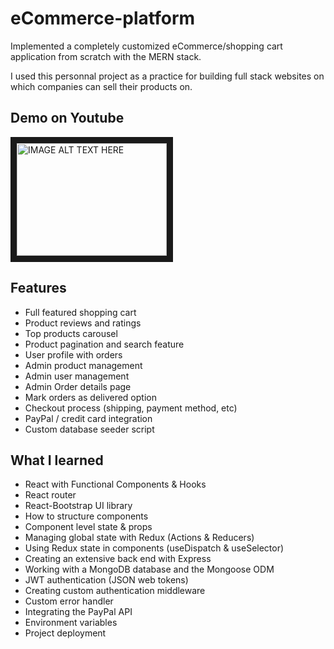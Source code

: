 # eCommerce-platform
Implemented a completely customized eCommerce/shopping cart application from scratch with the MERN stack.

I used this personnal project as a practice for building full stack websites on which companies can sell their products on.

Demo on Youtube
------
<a href="http://www.youtube.com/watch?feature=player_embedded&v=NjYTDIxweyU" target="_blank"><img src="http://img.youtube.com/vi/NjYTDIxweyU/0.jpg" 
alt="IMAGE ALT TEXT HERE" width="240" height="180" border="10" /></a>

Features
------  
  * Full featured shopping cart  
  * Product reviews and ratings  
  * Top products carousel  
  * Product pagination and search feature  
  * User profile with orders  
  * Admin product management  
  * Admin user management  
  * Admin Order details page  
  * Mark orders as delivered option  
  * Checkout process (shipping, payment method, etc)  
  * PayPal / credit card integration  
  * Custom database seeder script

What I learned
------  
  * React with Functional Components & Hooks  
  * React router  
  * React-Bootstrap UI library  
  * How to structure components  
  * Component level state & props  
  * Managing global state with Redux (Actions & Reducers)  
  * Using Redux state in components (useDispatch & useSelector)  
  * Creating an extensive back end with Express  
  * Working with a MongoDB database and the Mongoose ODM  
  * JWT authentication (JSON web tokens)  
  * Creating custom authentication middleware  
  * Custom error handler  
  * Integrating the PayPal API  
  * Environment variables  
  * Project deployment
  
  
